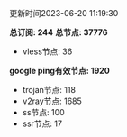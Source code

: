 更新时间2023-06-20 11:19:30

**总订阅: 244**
**总节点: 37776**
- vless节点: 36

**google ping有效节点: 1920**
- trojan节点: 118
- v2ray节点: 1685
- ss节点: 100
- ssr节点: 17
